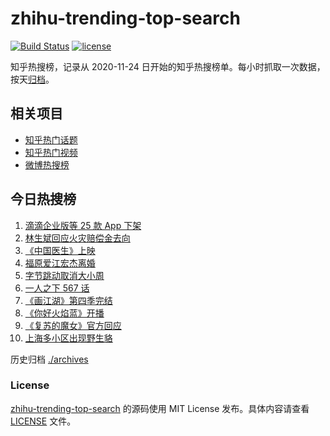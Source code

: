 # zhihu-trending-top-search

[![Build Status](https://github.com/justjavac/zhihu-trending-top-search/workflows/ci/badge.svg?branch=main)](https://github.com/justjavac/zhihu-trending-top-search/actions)
[![license](https://img.shields.io/github/license/justjavac/zhihu-trending-top-search)](https://github.com/justjavac/zhihu-trending-top-search/blob/main/LICENSE)

知乎热搜榜，记录从 2020-11-24 日开始的知乎热搜榜单。每小时抓取一次数据，按天[归档](./archives)。

## 相关项目

- [知乎热门话题](https://github.com/justjavac/zhihu-trending-hot-questions)
- [知乎热门视频](https://github.com/justjavac/zhihu-trending-hot-video)
- [微博热搜榜](https://github.com/justjavac/weibo-trending-hot-search)

## 今日热搜榜

<!-- BEGIN -->
<!-- 最后更新时间 Sat Jul 10 2021 08:20:01 GMT+0800 (China Standard Time) -->

1. [滴滴企业版等 25 款 App 下架](https://www.zhihu.com/search?q=滴滴)
2. [林生斌回应火灾赔偿金去向](https://www.zhihu.com/search?q=林生斌)
3. [《中国医生》上映](https://www.zhihu.com/search?q=中国医生)
4. [福原爱江宏杰离婚](https://www.zhihu.com/search?q=福原爱)
5. [字节跳动取消大小周](https://www.zhihu.com/search?q=字节跳动)
6. [一人之下 567 话](https://www.zhihu.com/search?q=一人之下)
7. [《画江湖》第四季完结](https://www.zhihu.com/search?q=画江湖之不良人)
8. [《你好火焰蓝》开播](https://www.zhihu.com/search?q=你好火焰蓝)
9. [《复苏的魔女》官方回应](https://www.zhihu.com/search?q=复苏的魔女)
10. [上海多小区出现野生貉](https://www.zhihu.com/search?q=野生貉)

<!-- END -->

历史归档 [./archives](./archives)

### License

[zhihu-trending-top-search](https://github.com/justjavac/zhihu-trending-top-search)
的源码使用 MIT License 发布。具体内容请查看 [LICENSE](./LICENSE) 文件。
